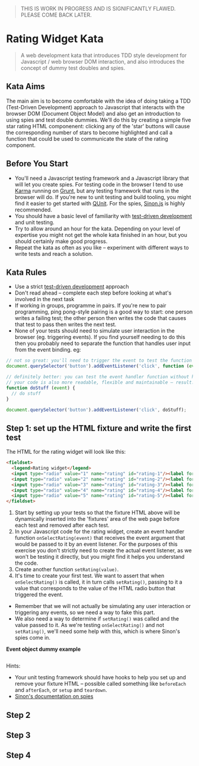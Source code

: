 > THIS IS WORK IN PROGRESS AND IS SIGNIFICANTLY FLAWED. PLEASE COME BACK LATER.

# Rating Widget Kata

> A web development kata that introduces TDD style development for Javascript / web browser DOM interaction, and also introduces the concept of dummy test doubles and spies.

## Kata Aims

The main aim is to become comfortable with the idea of doing taking a TDD (Test-Driven Development) approach to Javascript that interacts with the browser DOM (Document Object Model) and also get an introduction to using spies and test double dummies. We'll do this by creating a simple five star rating HTML componenent: clicking any of the 'star' buttons will cause the corresponding number of stars to become highlighted and call a function that could be used to communicate the state of the rating component.

## Before You Start

* You'll need a Javascript testing framework and a Javascript library that will let you create spies. For testing code in the browser I tend to use [Karma](http://karma-runner.github.io/0.13/index.html) running on [Grunt](http://gruntjs.com/), but any testing framework that runs in the browser will do. If you're new to unit testing and build tooling, you might find it easier to get started with [QUnit](https://qunitjs.com/). For the spies, [Sinon.js](http://sinonjs.org/) is highly recommended.
* You should have a basic level of familiarity with [test-driven development](https://msdn.microsoft.com/en-us/library/aa730844(v=vs.80).aspx) and unit testing.
* Try to allow around an hour for the kata. Depending on your level of expertise you might not get the whole kata finished in an hour, but you should certainly make good progress.
* Repeat the kata as often as you like – experiment with different ways to write tests and reach a solution.

## Kata Rules

* Use a strict [test-driven development](https://msdn.microsoft.com/en-us/library/aa730844(v=vs.80).aspx) approach
* Don't read ahead – complete each step before looking at what's involved in the next task
* If working in groups, programme in pairs. If you're new to pair programming, ping pong-style pairing is a good way to start: one person writes a failing test; the other person then writes the code that causes that test to pass then writes the next test.
* None of your tests should need to simulate user interaction in the browser (eg. triggering events). If you find yourself needing to do this then you probably need to separate the function that handles user input from the event binding. eg:

```js
// not so great: you'll need to trigger the event to test the function associated with the event handler
document.querySelector('button').addEventListener('click', function (event) { // do stuff });

// definitely better: you can test the event handler function without having to trigger the event
// your code is also more readable, flexible and maintainable – result!
function doStuff (event) {
  // do stuff
}

document.querySelector('button').addEventListener('click', doStuff);
```

## Step 1: set up the HTML fixture and write the first test

The HTML for the rating widget will look like this:

```html
<fieldset>
  <legend>Rating widget</legend>
  <input type="radio" value="1" name="rating" id="rating-1"/><label for="rating-1">1</label>
  <input type="radio" value="2" name="rating" id="rating-2"/><label for="rating-2">2</label>
  <input type="radio" value="3" name="rating" id="rating-3"/><label for="rating-3">3</label>
  <input type="radio" value="4" name="rating" id="rating-4"/><label for="rating-4">4</label>
  <input type="radio" value="5" name="rating" id="rating-5"/><label for="rating-5">5</label>
</fieldset>
```

1. Start by setting up your tests so that the fixture HTML above will be dynamically inserted into the 'fixtures' area of the web page before each test and removed after each test.
2. In your Javascript code for the rating widget, create an event handler function `onSelectRating(event)` that receives the event argument that would be passed to it by an event listener. For the purposes of this exercise you don't strictly need to create the actual event listener, as we won't be testing it directly, but you might find it helps you understand the code.
3. Create another function `setRating(value)`.
4. It's time to create your first test. We want to assert that when `onSelectRating()` is called, it in turn calls `setRating()`, passing to it a value that corresponds to the value of the HTML radio button that triggered the event.
  * Remember that we will not actually be simulating any user interaction or triggering any events, so we need a way to fake this part.
  * We also need a way to determine if `setRating()` was called and the value passed to it. As we're testing `onSelectRating()` and not `setRating()`, we'll need some help with this, which is where Sinon's spies come in.

**Event object dummy example**
```js

```

Hints:
* Your unit testing framework should have hooks to help you set up and remove your fixture HTML – possible called something like `beforeEach` and `afterEach`, or `setup` and `teardown`.
* [Sinon's documentation on spies](http://sinonjs.org/docs/#spies)

## Step 2

## Step 3

## Step 4
